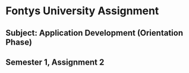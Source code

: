 # Fontys University Assignment
## Subject: Application Development (Orientation Phase)
## Semester 1, Assignment 2
